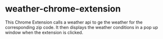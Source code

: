 # weather-chrome-extension
This Chrome Extension calls a weather api to ge the weather for the corresponding zip code. It then displays the weather conditions in a pop up window when the extension is clicked.